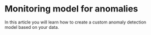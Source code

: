 # Monitoring model for anomalies

In this article you will learn how to create a custom anomaly 
detection model based on your data. 